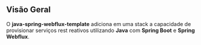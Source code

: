 ## **Visão Geral**

O **java-spring-webflux-template** adiciona em uma stack a capacidade de provisionar serviços rest reativos utilizando **Java** com **Spring Boot** e **Spring Webflux**.
